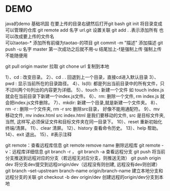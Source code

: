 # DEMO
java的demo   基础巩固
在要上传的目录右键然后打开git bash
git init   将目录变成可以管理的仓库
git remote add 名字 url.git  设置关联
git add .           .表示添加所有  也可以改成要上传的文件名  
可以taotao-* 添加所有前缀为taotao-的项目
git commit -m "描述"   添加描述
git push -u 名字 master 第一次成功之后就不用-u   结尾加上-f是强制上传 强制上传不能随便用

git pull origin master   拉取
git chone url   复制到本地

1）、cd : 改变目录。
2）、cd . . 回退到上一个目录，直接cd进入默认目录
3）、pwd : 显示当前所在的目录路径。
4）、ls(ll): 都是列出当前目录中的所有文件，只不过ll(两个ll)列出的内容更为详细。
5）、touch : 新建一个文件 如 touch index.js 就会在当前目录下新建一个index.js文件。
6）、rm: 删除一个文件, rm index.js 就会把index.js文件删除。
7）、mkdir: 新建一个目录,就是新建一个文件夹。
8）、rm -r : 删除一个文件夹, rm -r src 删除src目录， 好像不能用通配符。
9）、mv 移动文件, mv index.html src index.html 是我们要移动的文件, src 是目标文件夹,当然, 这样写,必须保证文件和目标文件夹在同一目录下。
10）、reset 重新初始化终端/清屏。
11）、clear 清屏。
12）、history 查看命令历史。
13）、help 帮助。
14）、exit 退出。
15）、#表示注释

git remote：查看远程库信息 
git remote remove name 删除远程库
git remote -v：远程库详细信息
git branch -r ， git branch -a 查看远程分支
git push 将当前分支推送到远程对应的分支（若远程无对应分支，则推送无效） 
git push origin dev 将分支dev提交到远程origin/dev（远程没有则创建, 远程没有dev则创建） 
git branch –set-upstream branch-name origin/branch-name 建立本地分支和远程分支的关联
git checkout -b dev origin/dev 创建远程的origin/dev分支到本地
